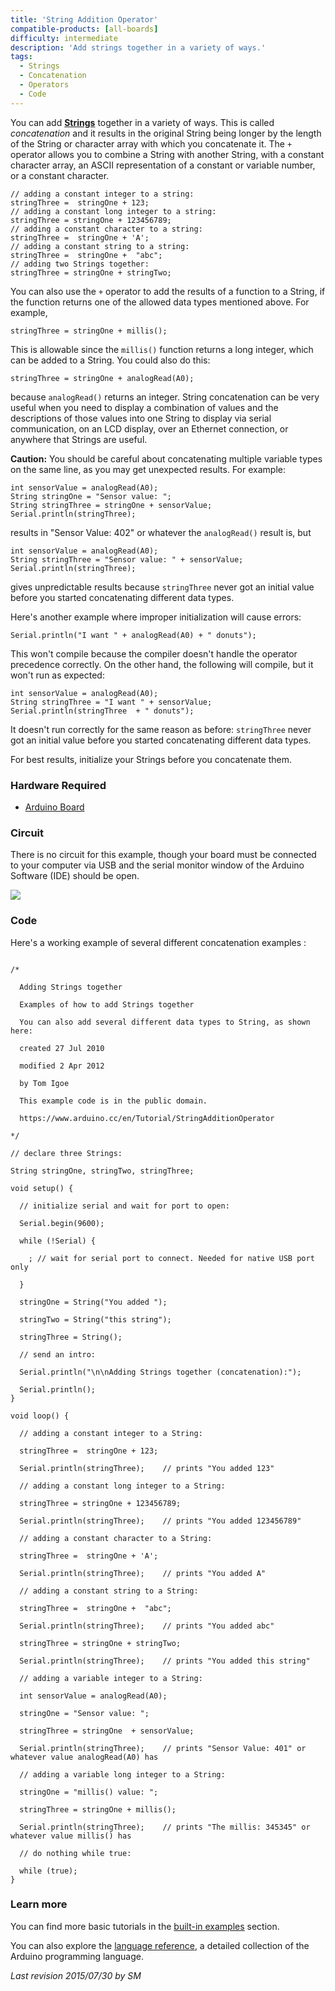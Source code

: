 ```yaml
---
title: 'String Addition Operator'
compatible-products: [all-boards]
difficulty: intermediate
description: 'Add strings together in a variety of ways.'
tags: 
  - Strings
  - Concatenation
  - Operators
  - Code
---
```


You can add [**Strings**](https://www.arduino.cc/en/Reference/StringObject) together in a variety of ways. This is called *concatenation* and it results in the original String being longer by the length of the String or character array with which you concatenate it. The `+` operator allows you to combine a String with another String, with a constant character array, an ASCII representation of a constant or variable number, or a constant character.

```arduino
// adding a constant integer to a string:
stringThree =  stringOne + 123;
// adding a constant long integer to a string:
stringThree = stringOne + 123456789;
// adding a constant character to a string:
stringThree =  stringOne + 'A';
// adding a constant string to a string:
stringThree =  stringOne +  "abc";
// adding two Strings together:
stringThree = stringOne + stringTwo;
```

You can also use the `+` operator to add the results of a function to a String, if the function returns one of the allowed data types mentioned above.  For example,

```arduino
stringThree = stringOne + millis();
```

This is allowable since the `millis()` function returns a long integer, which can be added to a String. You could also do this:

```arduino
stringThree = stringOne + analogRead(A0);
```

because `analogRead()` returns an integer.  String concatenation can be very useful when you need to display a combination of values and the descriptions of those values into one String to display via serial communication, on an LCD display, over an Ethernet connection, or anywhere that Strings are useful.

**Caution:**
You should be careful about concatenating multiple variable types on the same line, as you may get unexpected results.  For example:

```arduino
int sensorValue = analogRead(A0);
String stringOne = "Sensor value: ";
String stringThree = stringOne + sensorValue;
Serial.println(stringThree);
```

results in "Sensor Value: 402" or whatever the `analogRead()` result is, but

```arduino
int sensorValue = analogRead(A0);
String stringThree = "Sensor value: " + sensorValue;
Serial.println(stringThree);
```

gives unpredictable results because `stringThree` never got an initial value before you started concatenating different data types.

Here's another example where improper initialization will cause errors:

```arduino
Serial.println("I want " + analogRead(A0) + " donuts");
```

This won't compile because the compiler doesn't handle the operator precedence correctly.  On the other hand, the following will compile, but it won't run as expected:

```arduino
int sensorValue = analogRead(A0);
String stringThree = "I want " + sensorValue;
Serial.println(stringThree  + " donuts");
```

It doesn't run correctly for the same reason as before: `stringThree` never got an initial value before you started concatenating different data types.

For best results, initialize your Strings before you concatenate them.

### Hardware Required

- [Arduino Board](https://store.arduino.cc/collections/boards-modules)

### Circuit

There is no circuit for this example, though your board must be connected to your computer via USB and the serial monitor window of the Arduino Software (IDE) should be open.

![](assets/circuit.png)


### Code

Here's a working example of several different concatenation examples :

```arduino

/*

  Adding Strings together

  Examples of how to add Strings together

  You can also add several different data types to String, as shown here:

  created 27 Jul 2010

  modified 2 Apr 2012

  by Tom Igoe

  This example code is in the public domain.

  https://www.arduino.cc/en/Tutorial/StringAdditionOperator

*/

// declare three Strings:

String stringOne, stringTwo, stringThree;

void setup() {

  // initialize serial and wait for port to open:

  Serial.begin(9600);

  while (!Serial) {

    ; // wait for serial port to connect. Needed for native USB port only

  }

  stringOne = String("You added ");

  stringTwo = String("this string");

  stringThree = String();

  // send an intro:

  Serial.println("\n\nAdding Strings together (concatenation):");

  Serial.println();
}

void loop() {

  // adding a constant integer to a String:

  stringThree =  stringOne + 123;

  Serial.println(stringThree);    // prints "You added 123"

  // adding a constant long integer to a String:

  stringThree = stringOne + 123456789;

  Serial.println(stringThree);    // prints "You added 123456789"

  // adding a constant character to a String:

  stringThree =  stringOne + 'A';

  Serial.println(stringThree);    // prints "You added A"

  // adding a constant string to a String:

  stringThree =  stringOne +  "abc";

  Serial.println(stringThree);    // prints "You added abc"

  stringThree = stringOne + stringTwo;

  Serial.println(stringThree);    // prints "You added this string"

  // adding a variable integer to a String:

  int sensorValue = analogRead(A0);

  stringOne = "Sensor value: ";

  stringThree = stringOne  + sensorValue;

  Serial.println(stringThree);    // prints "Sensor Value: 401" or whatever value analogRead(A0) has

  // adding a variable long integer to a String:

  stringOne = "millis() value: ";

  stringThree = stringOne + millis();

  Serial.println(stringThree);    // prints "The millis: 345345" or whatever value millis() has

  // do nothing while true:

  while (true);
}
```

### Learn more

You can find more basic tutorials in the [built-in examples](/built-in-examples) section.

You can also explore the [language reference](https://www.arduino.cc/reference/en/), a detailed collection of the Arduino programming language.

*Last revision 2015/07/30 by SM*